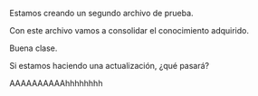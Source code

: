 Estamos creando un segundo archivo de prueba.

Con este archivo vamos a consolidar el conocimiento adquirido.

Buena clase.

Si estamos haciendo una actualización, ¿qué pasará?

AAAAAAAAAAhhhhhhhh
